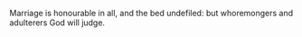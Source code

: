Marriage is honourable in all, and the bed undefiled: but whoremongers and adulterers God will judge.
